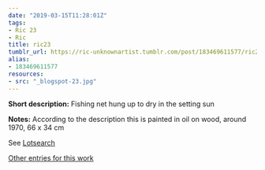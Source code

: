 ```yaml
---
date: "2019-03-15T11:28:01Z"
tags:
- Ric 23
- Ric
title: ric23
tumblr_url: https://ric-unknownartist.tumblr.com/post/183469611577/ric23
alias:
- 183469611577
resources:
- src: "_blogspot-23.jpg"
---
```


**Short description:** Fishing net hung up to dry in the setting sun

**Notes:** According to the description this is painted in oil on wood, around 1970, 66 x 34 cm

See [Lotsearch](https://www.lotsearch.de/lot/ric-um-1970-fischernetz-bei-sonnenuntergang-oel-holz-66-x-34-cm-rahmen-34182846?perPage=50)

[Other entries for this work](/tags/Ric-23)
